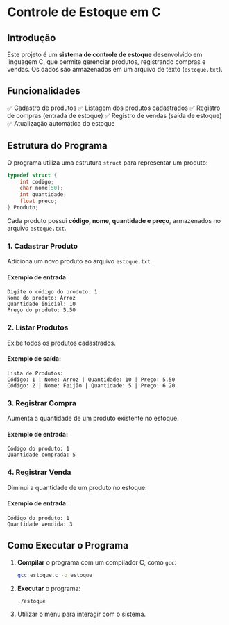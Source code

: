 # Controle de Estoque em C

## Introdução
Este projeto é um **sistema de controle de estoque** desenvolvido em linguagem C, que permite gerenciar produtos, registrando compras e vendas. Os dados são armazenados em um arquivo de texto (`estoque.txt`).

## Funcionalidades
✅ Cadastro de produtos
✅ Listagem dos produtos cadastrados
✅ Registro de compras (entrada de estoque)
✅ Registro de vendas (saída de estoque)
✅ Atualização automática do estoque

## Estrutura do Programa
O programa utiliza uma estrutura `struct` para representar um produto:
```c
typedef struct {
    int codigo;
    char nome[50];
    int quantidade;
    float preco;
} Produto;
```
Cada produto possui **código, nome, quantidade e preço**, armazenados no arquivo `estoque.txt`.

### 1. Cadastrar Produto
Adiciona um novo produto ao arquivo `estoque.txt`.
#### Exemplo de entrada:
```plaintext
Digite o código do produto: 1
Nome do produto: Arroz
Quantidade inicial: 10
Preço do produto: 5.50
```

### 2. Listar Produtos
Exibe todos os produtos cadastrados.
#### Exemplo de saída:
```plaintext
Lista de Produtos:
Código: 1 | Nome: Arroz | Quantidade: 10 | Preço: 5.50
Código: 2 | Nome: Feijão | Quantidade: 5 | Preço: 6.20
```

### 3. Registrar Compra
Aumenta a quantidade de um produto existente no estoque.
#### Exemplo de entrada:
```plaintext
Código do produto: 1
Quantidade comprada: 5
```

### 4. Registrar Venda
Diminui a quantidade de um produto no estoque.
#### Exemplo de entrada:
```plaintext
Código do produto: 1
Quantidade vendida: 3
```

## Como Executar o Programa
1. **Compilar** o programa com um compilador C, como `gcc`:
   ```sh
   gcc estoque.c -o estoque
   ```
2. **Executar** o programa:
   ```sh
   ./estoque
   ```
3. Utilizar o menu para interagir com o sistema.


